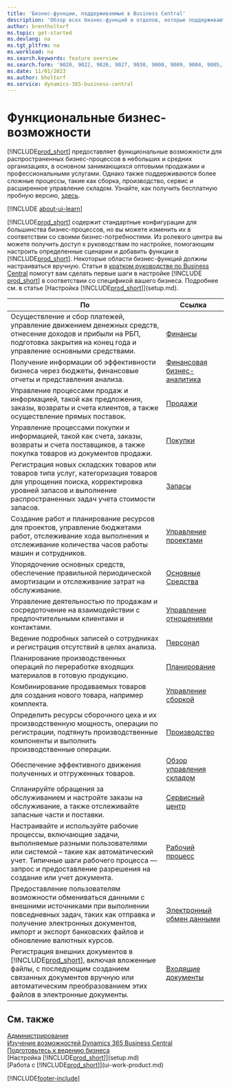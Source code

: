 ```yaml
---
title: 'Бизнес-функции, поддерживаемые в Business Central'
description: 'Обзор всех бизнес-функций и отделов, которые поддерживаются областями приложения, такими как "Финансы", "Запасы" и "Управление проектами".'
author: brentholtorf
ms.topic: get-started
ms.devlang: na
ms.tgt_pltfrm: na
ms.workload: na
ms.search.keywords: feature overview
ms.search.form: '9020, 9022, 9026, 9027, 9030, 9000, 9009, 9004, 9005, 9024, 9006, 9007, 9010, 9016, 9017'
ms.date: 11/01/2023
ms.author: bholtorf
ms.service: dynamics-365-business-central
---
```

# Функциональные бизнес-возможности

[!INCLUDE[prod_short](includes/prod_short.md)] предоставляет функциональные возможности для распространенных бизнес-процессов в небольших и средних организациях, в основном занимающихся оптовыми продажами и профессиональными услугами. Однако также поддерживаются более сложные процессы, такие как сборка, производство, сервис и расширенное управление складом. Узнайте, как получить бесплатную пробную версию, [здесь](trial-signup.md).  

[!INCLUDE [about-ui-learn](includes/about-ui-learn.md)]

[!INCLUDE[prod_short](includes/prod_short.md)] содержит стандартные конфигурации для большинства бизнес-процессов, но вы можете изменить их в соответствии со своими бизнес-потребностями. Из ролевого центра вы можете получить доступ к руководствам по настройке, помогающим настроить определенные сценарии и добавить функции в [!INCLUDE[prod_short](includes/prod_short.md)]. Некоторые области бизнес-функций должны настраиваться вручную. Статьи в [кратком руководстве по Business Central](quick-start-business-central.md) помогут вам сделать первые шаги в настройке [!INCLUDE [prod_short](includes/prod_short.md)] в соответствии со спецификой вашего бизнеса. Подробнее см. в статье [Настройка [!INCLUDE[prod_short](includes/prod_short.md)]](setup.md).

| По | Ссылка |
| --- | --- |
|Осуществление и сбор платежей, управление движением денежных средств, отнесение доходов и прибыли на РБП, подготовка закрытия на конец года и управление основными средствами.|[Финансы](finance.md)|
|Получение информации об эффективности бизнеса через бюджеты, финансовые отчеты и представления анализа.|[Финансовая бизнес-аналитика](bi.md)|
|Управление процессами продаж и информацией, такой как предложения, заказы, возвраты и счета клиентов, а также осуществление прямых поставок.|[Продажи](sales-manage-sales.md)|
|Управление процессами покупки и информацией, такой как счета, заказы, возвраты и счета поставщиков, а также покупка товаров из документов продажи. |[Покупки](purchasing-manage-purchasing.md)|
|Регистрация новых складских товаров или товаров типа услуг, категоризация товаров для упрощения поиска, корректировка уровней запасов и выполнение распространенных задач учета стоимости запасов.|[Запасы](inventory-manage-inventory.md)|
|Создание работ и планирование ресурсов для проектов, управление бюджетами работ, отслеживание хода выполнения и отслеживание количества часов работы машин и сотрудников.|[Управление проектами](projects-manage-projects.md)|
|Упорядочение основных средств, обеспечение правильной периодической амортизации и отслеживание затрат на обслуживание.|[Основные Средства](fa-manage.md)|
|Управление деятельностью по продажам и сосредоточение на взаимодействии с предпочтительными клиентами и контактами.|[Управление отношениями](marketing-relationship-management.md)|
|Ведение подробных записей о сотрудниках и регистрация отсутствий в целях анализа. |[Персонал](hr-manage-human-resources.md)|
|Планирование производственных операций по переработке входящих материалов в готовую продукцию.|[Планирование](production-planning.md)|
|Комбинирование продаваемых товаров для создания нового товара, например комплекта.|[Управление сборкой](assembly-assemble-items.md)|
|Определить ресурсы сборочного цеха и их производственную мощность, операции по регистрации, подтянуть производственные компоненты и выполнить производственные операции.|[Производство](production-manage-manufacturing.md)|
|Обеспечение эффективного движения полученных и отгруженных товаров.|[Обзор управления складом](design-details-warehouse-management.md)|
|Спланируйте обращения за обслуживанием и настройте заказы на обслуживание, а также отслеживайте запасные части и поставки.|[Сервисный центр](service-service.md)|
|Настраивайте и используйте рабочие процессы, включающие задачи, выполняемые разными пользователями или системой – такие как автоматический учет. Типичные шаги рабочего процесса — запрос и предоставление разрешения на создание или учет документа.|[Рабочий процесс](across-workflow.md)|
|Предоставление пользователям возможности обмениваться данными с внешними источниками при выполнении повседневных задач, таких как отправка и получение электронных документов, импорт и экспорт банковских файлов и обновление валютных курсов.|[Электронный обмен данными](across-data-exchange.md)|
|Регистрация внешних документов в [!INCLUDE[prod_short](includes/prod_short.md)], включая вложенные файлы, с последующим созданием связанных документов вручную или автоматическим преобразованием этих файлов в электронные документы.|[Входящие документы](across-income-documents.md)|

## См. также

[Администрирование](admin-setup-and-administration.md)    
[Изучение возможностей Dynamics 365 Business Central](https://dynamics.microsoft.com/business-central/capabilities/)  
[Подготовьтесь к ведению бизнеса](ui-get-ready-business.md)  
[Настройка [!INCLUDE[prod_short](includes/prod_short.md)]](setup.md)   
[Работа с [!INCLUDE[prod_short](includes/prod_short.md)]](ui-work-product.md)   

[!INCLUDE[footer-include](includes/footer-banner.md)]

